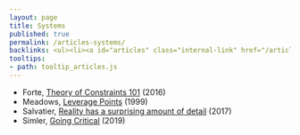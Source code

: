```yaml
---
layout: page
title: Systems
published: true
permalink: /articles-systems/
backlinks: <ul><li><a id="articles" class="internal-link" href="/articles/">Articles</a></li></ul>
tooltips: 
- path: tooltip_articles.js
---
```


* Forte, [Theory of Constraints 101](https://fortelabs.co/blog/theory-of-constraints-101-table-of-contents/) (2016)
* Meadows, [Leverage Points](http://donellameadows.org/archives/leverage-points-places-to-intervene-in-a-system/) (1999)
* Salvatier, [Reality has a surprising amount of detail](http://johnsalvatier.org/blog/2017/reality-has-a-surprising-amount-of-detail) (2017)
* Simler, [Going Critical](https://meltingasphalt.com/going-critical/) (2019)
